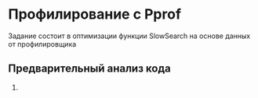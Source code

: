 
# Профилирование с Pprof

Задание состоит в оптимизации функции SlowSearch на основе данных от профилировщика

## Предварительный анализ кода

1) 
